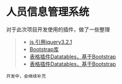 # 人员信息管理系统

对于此次项目开发使用的插件，做了一些整理

> * [js,引用jquery3.2.1](http://www.jb51.net/shouce/jquery1.82/)
> * [Bootstrap库](https://v3.bootcss.com/components/)
> * [表格插件Datatables，基于Bootstrap](http://www.datatables.club/example/)
> * [表格插件Datatables，基于Bootstrap](http://gallery.echartsjs.com/editor.html?c=xB11DYv-gG)


`开发中，会继续补充`
